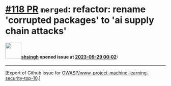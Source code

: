 # [\#118 PR](https://github.com/OWASP/www-project-machine-learning-security-top-10/pull/118) `merged`: refactor: rename 'corrupted packages' to 'ai supply chain attacks'

#### <img src="https://avatars.githubusercontent.com/u/412800?v=4" width="50">[shsingh](https://github.com/shsingh) opened issue at [2023-09-29 00:02](https://github.com/OWASP/www-project-machine-learning-security-top-10/pull/118):






-------------------------------------------------------------------------------



[Export of Github issue for [OWASP/www-project-machine-learning-security-top-10](https://github.com/OWASP/www-project-machine-learning-security-top-10).]

